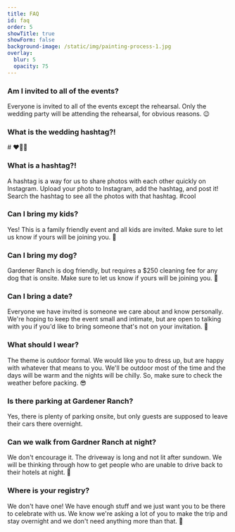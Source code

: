 ```yaml
---
title: FAQ
id: faq
order: 5
showTitle: true
showForm: false
background-image: /static/img/painting-process-1.jpg
overlay:
  blur: 5
  opacity: 75
---
```

### Am I invited to all of the events?

Everyone is invited to all of the events except the rehearsal.  Only the wedding party will be attending the rehearsal, for obvious reasons.  😉

### What is the wedding hashtag?!

\# ❤️🎈💯

### What is a hashtag?!

A hashtag is a way for us to share photos with each other quickly on Instagram.  Upload your photo to Instagram, add the hashtag, and post it!  Search the hashtag to see all the photos with that hashtag.  #cool

### Can I bring my kids?

Yes!  This is a family friendly event and all kids are invited.  Make sure to let us know if yours will be joining you.  🤸

### Can I bring my dog?

Gardener Ranch is dog friendly, but requires a $250 cleaning fee for any dog that is onsite.  Make sure to let us know if yours will be joining you. 🐶

### Can I bring a date?

Everyone we have invited is someone we care about and know personally.  We're hoping to keep the event small and intimate, but are open to talking with you if you'd like to bring someone that's not on your invitation.  🐙

### What should I wear?

The theme is outdoor formal.  We would like you to dress up, but are happy with whatever that means to you.  We'll be outdoor most of the time and the days will be warm and the nights will be chilly.  So, make sure to check the weather before packing.  😎

### Is there parking at Gardener Ranch?

Yes, there is plenty of parking onsite, but only guests are supposed to leave their cars there overnight.

### Can we walk from Gardner Ranch at night?

We don't encourage it.  The driveway is long and not lit after sundown.  We will be thinking through how to get people who are unable to drive back to their hotels at night.  🔦

### Where is your registry?

We don't have one!  We have enough stuff and we just want you to be there to celebrate with us.  We know we're asking a lot of you to make the trip and stay overnight and we don't need anything more than that.  💪
